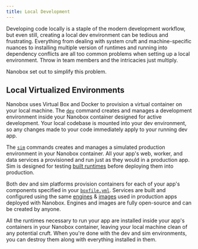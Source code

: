 ```yaml
---
title: Local Development
---
```


Developing code locally is a staple of the modern development workflow, but even still, creating a local dev environment can be tedious and frustrating. Everything from dealing with system cruft and machine-specific nuances to installing multiple version of runtimes and running into dependency conflicts are all too common problems when setting up a local environment. Throw in team members and the intricacies just multiply.

Nanobox set out to simplify this problem.

## Local Virtualized Environments
Nanobox uses Virtual Box and Docker to provision a virtual container on your local machine. The [`dev`](/cli/dev/) command creates and manages a development environment inside your Nanobox container designed for active development. Your local codebase is mounted into your dev environment, so any changes made to your code immediately apply to your running dev app.

The [`sim`](/cli/sim/) commands creates and manages a simulated production environment in your Nanobox container. All your app's web, worker, and data services a provisioned and run just as they would in a production app. Sim is designed for testing [built runtimes](/cli/build/) before deploying them into production.

Both dev and sim platforms provision containers for each of your app's components specified in your [`boxfile.yml`](/app-config/boxfile/). Services are built and configured using the same [engines](/engines/) & [images](/images/) used in production apps deployed with Nanobox. Engines and images are fully open-source and can be created by anyone.

All the runtimes necessary to run your app are installed inside your app's containers in your Nanobox container, leaving your local machine clean of any potential cruft. When you're done with the dev and sim environments, you can destroy them along with everything installed in them.
